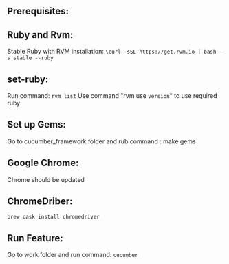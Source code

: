 ## Prerequisites:
## Ruby and Rvm:
  Stable Ruby with RVM installation:
   `\curl -sSL https://get.rvm.io | bash -s stable --ruby`

  ## set-ruby:
   Run command: `rvm list`
   Use command "rvm use `version`" to use required ruby

  ## Set up Gems:
   Go to cucumber_framework folder and rub command : make gems

  ## Google Chrome:
   Chrome should be updated

  ## ChromeDriber:
  `brew cask install chromedriver`

  ## Run Feature:
   Go to work folder and run command: `cucumber`
